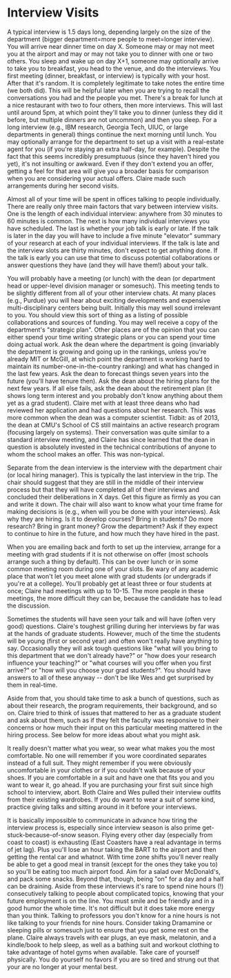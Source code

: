# Interview Visits

A typical interview is 1.5 days long, depending largely on the size of the
department (bigger department=more people to meet=longer
interview). You will arrive near dinner time on day X. Someone may or may not
meet you at the airport and may or may not take you to dinner with one or two
others. You sleep and wake up on day X+1, someone may optionally arrive to take
you to breakfast, you head to the venue, and do the interviews. You first
meeting (dinner, breakfast, or interview) is typically with your host. After that it's random. It is completely
legitimate to take notes the entire time (we both did).  This will be 
helpful later when you are trying to recall the conversations you had and the
people you met.  There's a break for lunch at a nice restaurant with two to four
others, then more interviews. This will last until around 5pm, at which point
they'll take you to dinner (unless they did it before, but multiple dinners are
not uncommon) and then you sleep.  For a long interview (e.g., IBM research,
Georgia Tech, UIUC, or large departments in general) things continue the next
morning until lunch. You may optionally arrange for the department to set up a
visit with a real-estate agent for you (if you're staying an extra half-day, for
example). Despite the fact that this seems incredibly presumptuous (since they
haven't hired you yet), it's not insulting or awkward. Even if they don't extend
you an offer, getting a feel for that area will give you a broader basis for
comparison when you are considering your actual offers.  Claire made such
arrangements during her second visits.

Almost all of your time will be spent in offices talking to people
individually. There are really only three main factors that vary between
interview visits. One is the length of each individual interview: anywhere
from 30 minutes to 60 minutes is common. The next is how many individual
interviews you have scheduled. The last is whether your job talk is early
or late. If the talk is later in the day you will have to include a five
minute "elevator" summary of your research at each of your individual
interviews. If the talk is late and the interview slots are thirty minutes,
don't expect to get anything done. If the talk is early you can use that
time to discuss potential collaborations or answer questions they have (and
they will have them!) about your talk. 
 
You will probably have a meeting (or lunch) with the dean (or department
head or upper-level division manager or somesuch). This meeting tends to be
slightly different from all of your other interview chats. At many places
(e.g., Purdue) you will hear about exciting developments and expensive
multi-disciplinary centers being built. Initially this may well sound
irrelevant to you. You should view this sort of thing as a listing of
possible collaborations and sources of funding. You may well receive a copy
of the department's "strategic plan". Other places are of the opinion that
you can either spend your time writing strategic plans or you can spend
your time doing actual work. Ask the dean where the department is going
(invariably the department is growing and going up in the rankings, unless
you're already MIT or McGill, at which point the department is working
hard to maintain its number-one-in-the-country ranking) and what has
changed in the last few years. Ask the dean to forecast things seven years
into the future (you'll have tenure then). Ask the dean about the hiring
plans for the next few years. If all else fails, ask the dean
about the retirement plan (it shows long term interest and you probably
don't know anything about them yet as a grad student). 
Claire met with at least three deans who had reviewed her application and had
questions about her research.  This was more common when the dean was a computer
scientist. Tidbit: as of 2013, the dean at CMU's School of CS still maintains an
active research program (focusing largely on systems).  Their conversation was
quite similar to a standard interview meeting, and Claire has since learned that
the dean in question is absolutely invested in the technical contributions of
anyone to whom the school makes an offer. This was non-typical.

Separate from the dean interview is the interview with the department chair
(or local hiring manager). This is typically the last interview in the
trip. The chair should suggest that they are still in the middle of their
interview process but that they will have completed all of their interviews
and concluded their deliberations in X days. Get this figure as firmly as
you can and write it down. The chair will also want to know what your
time frame for making decisions is (e.g., when will you be done with
your interviews). Ask why they are hiring. Is it to develop courses? Bring
in students? Do more research? Bring in grant money? Grow the department?  Ask
if they expect to continue to hire in the future, and how much they have hired
in the past.

When you are emailing back and forth to set up the interview, arrange for a
meeting with grad students if it is not otherwise on offer (most schools arrange
such a thing by default). This can be over lunch or in some common meeting room
during one of your slots. Be wary of any academic place that won't let you meet alone
with grad students (or undergrads if you're at a college). You'll probably get
at least three or four students at once; Claire had meetings with up to
10-15. The more people in these meetings, the more difficult they can be,
because the candidate has to lead the discussion. 

Sometimes the students will have seen your talk and will have (often very good)
questions.  Claire's toughest grilling during her interviews by far was at the
hands of graduate students.  However, much of the time the students will be
young (first or second year) and often won't really have anything to say.
Occasionally they will ask tough questions like "what will you bring to this
department that we don't already have?" or "how does your research influence
your teaching?" or "what courses will you offer when you first arrive?" or "how
will you choose your grad students?". You should have answers to all of these
anyway -- don't be like Wes and get surprised by them in real-time.

Aside from that, you should take time to ask a bunch of questions, such as about
their research, the program requirements, their background, and so on. Claire
tried to think of issues that mattered to her as a graduate student and ask
about them, such as if they felt the faculty was responsive to their concerns or
how much their input on this particular meeting mattered in the hiring process.
See below for more ideas about what you might ask.


It really doesn't matter what you wear, so wear what makes you the most
comfortable.  No one will remember if you wore coordinated separates
instead of a full suit.  They might remember if you were obviously
uncomfortable in your clothes or if you couldn't walk because of your
shoes.  If you are comfortable in a suit and have one that fits you and you
want to wear it, go ahead.  If you are purchasing your first suit since
high school to interview, abort.  Both Claire and Wes pulled their
interview outfits from their existing wardrobes.  If you do want to wear a
suit of some kind, practice giving talks and sitting around in it before
your interviews.

It is basically impossible to communicate in advance how tiring the
interview process is, especially since interview season is also prime
get-stuck-because-of-snow season. Flying every other day (especially from coast
to coast) is exhausting (East Coasters have a real advantage in terms of jet
lag). Plus you'll lose an hour taking the BART to the airport and then getting
the rental car and whatnot. With time zone shifts you'll never really be able to
get a good meal in transit (except for the ones they take you to) so you'll be
eating too much airport food. Aim for a salad over McDonald's, and pack some
snacks. Beyond that, though, being "on" for a day and a half can be
draining. Aside from these interviews it's rare to spend nine hours (!)
consecutively talking to people about complicated topics, knowing that your
future employment is on the line. You must smile and be friendly and in a good
humor the whole time. It's not difficult but it does take more energy than you
think. Talking to professors you don't know for a nine hours is not like talking
to your friends for nine hours. Consider taking Dramamine or sleeping pills or
somesuch just to ensure that you get some rest on the plane.  Claire always
travels with ear plugs, an eye mask, melatonin, and a kindle/book to help sleep,
as well as a bathing suit and workout clothing to take advantage of hotel gyms
when available.  Take care of yourself physically.  You do yourself no
favors if you are so tired and strung out that your are no longer at your mental
best.